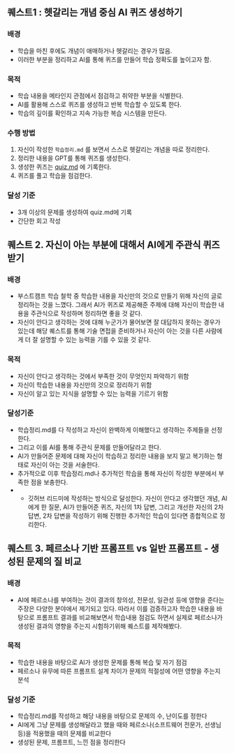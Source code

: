 ## 퀘스트1 : 헷갈리는 개념 중심 AI 퀴즈 생성하기

### 배경

- 학습을 마친 후에도 개념이 애매하거나 헷갈리는 경우가 많음.
- 이러한 부분을 정리하고 AI를 통해 퀴즈를 만들어 학습 정확도를 높이고자 함.

### 목적

- 학습 내용을 메타인지 관점에서 점검하고 취약한 부분을 식별한다.
- AI를 활용해 스스로 퀴즈를 생성하고 반복 학습할 수 있도록 한다.
- 학습의 깊이를 확인하고 지속 가능한 복습 시스템을 만든다.

### 수행 방법

1. 자신이 작성한 `학습정리.md` 를 보면서 스스로 헷갈리는 개념을 따로 정리한다.
2. 정리한 내용을 GPT를 통해 퀴즈를 생성한다.
3. 생성한 퀴즈는 [quiz.md](http://quiz.md) 에 기록한다.
4. 퀴즈를 풀고 학습을 점검한다.

### 달성 기준

- 3개 이상의 문제를 생성하여 quiz.md에 기록
- 간단한 회고 작성

## 퀘스트 2. 자신이 아는 부분에 대해서 AI에게 주관식 퀴즈 받기

### 배경

- 부스트캠프 학습 철학 중 학습한 내용을 자신만의 것으로 만들기 위해 자신의 글로 정리하는 것을 느꼈다. 그래서 AI가 퀴즈로 제공해준 주제에 대해 자신이 학습한 내용을 주관식으로 작성하며 정리하면 좋을 것 같다.
- 자신이 안다고 생각하는 것에 대해 누군가가 물어보면 잘 대답하지 못하는 경우가 있는데 해당 퀘스트를 통해 기술 면접을 준비하거나 자신이 아는 것을 다른 사람에게 더 잘 설명할 수 있는 능력을 기를 수 있을 것 같다.

### 목적
- 자신이 안다고 생각하는 것에서 부족한 것이 무엇인지 파악하기 위함
- 자신이 학습한 내용을 자신만의 것으로 정리하기 위함
- 자신이 알고 있는 지식을 설명할 수 있는 능력을 기르기 위함 

### 달성기준
- 학습정리.md를 다 작성하고 자신이 완벽하게 이해했다고 생각하는 주제들을 선정한다.
- 그리고 이를 AI를 통해 주관식 문제를 만들어달라고 한다.
- AI가 만들어준 문제에 대해 자신이 학습하고 정리한 내용을 보지 말고 복기하는 형태로 자신이 아는 것을 서술한다.
- 추가적으로 이후 학습정리.md나 추가적인 학습을 통해 자신이 작성한 부분에서 부족한 점을 보충한다.
- - 깃허브 리드미에 작성하는 방식으로 달성한다.
자신이 안다고 생각했던 개념, AI에게 한 질문, AI가 만들어준 퀴즈, 자신의 1차 답변, 그리고 개선한 자신의 2차 답변, 2차 답변을 작성하기 위해 진행한 추가적인 학습이 있다면 종합적으로 정리한다.

## 퀘스트 3. 페르소나 기반 프롬프트 vs 일반 프롬프트 - 생성된 문제의 질 비교

### 배경 
- AI에 페르소나를 부여하는 것이 결과의 창의성, 전문성, 일관성 등에 영향을 준다는 주장은 다양한 분야에서 제기되고 있다. 따라서 이를 검증하고자 학습한 내용을 바탕으로 프롬프트 결과를 비교해보면서 학습내용 점검도 하면서 실제로 페르소나가 생성된 결과의 영향을 주는지 시험하기위해 퀘스트를 제작해봤다.

### 목적 
- 학습한 내용을 바탕으로 AI가 생성한 문제를 통해 복습 및 자기 점검
- 페르소나 유무에 따른 프롬프트 설계 차이가 문제의 적절성에 어떤 영향을 주는지 분석

### 달성 기준
- 학습정리.md를 작성하고 해당 내용을 바탕으로 문제의 수, 난이도를 정한다
- AI에게 그냥 문제를 생성해달라고 했을 때와 페르소나(소프트웨어 전문가, 선생님 등)을 적용했을 때의 문제를 비교한다
- 생성된 문제, 프롬프트, 느낀 점을 정리한다

